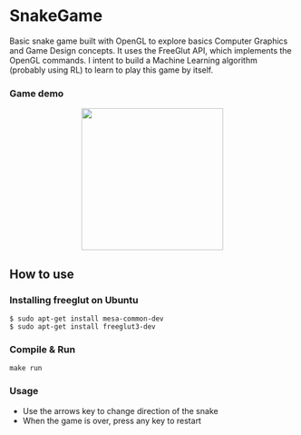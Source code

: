 # SnakeGame
Basic snake game built with OpenGL to explore basics Computer Graphics and Game Design concepts. It uses the FreeGlut API, which implements the OpenGL commands. I intent to build a Machine Learning algorithm (probably using RL) to learn to play this game by itself.

### Game demo
<p align="center">
<img src="./github_images/snake.gif?raw=true" height="250">
</p>

## How to use
### Installing freeglut on Ubuntu
```
$ sudo apt-get install mesa-common-dev
$ sudo apt-get install freeglut3-dev
```

### Compile & Run
```
make run
```

### Usage
* Use the arrows key to change direction of the snake
* When the game is over, press any key to restart